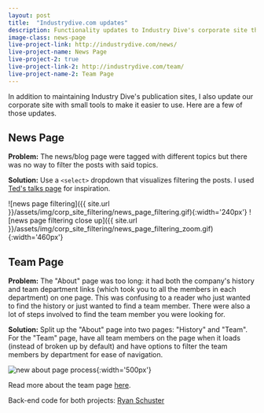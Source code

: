 ```yaml
---
layout: post
title:  "Industrydive.com updates"
description: Functionality updates to Industry Dive's corporate site that improve its user experience
image-class: news-page
live-project-link: http://industrydive.com/news/
live-project-name: News Page
live-project-2: true
live-project-link-2: http://industrydive.com/team/
live-project-name-2: Team Page
---
```


In addition to maintaining Industry Dive's publication sites, I also update our corporate site with small tools to make it easier to use. Here are a few of those updates. 

<h2>News Page</h2>

**Problem:** The news/blog page were tagged with different topics but there was no way to filter the posts with said topics.  

**Solution:** Use a `<select>` dropdown that visualizes filtering the posts. I used [Ted's talks page](http://www.ted.com/talks) for inspiration. 

![news page filtering]({{ site.url }}/assets/img/corp_site_filtering/news_page_filtering.gif){:width='240px'}
![news page filtering close up]({{ site.url }}/assets/img/corp_site_filtering/news_page_filtering_zoom.gif){:width='460px'}

<h2>Team Page</h2>

**Problem:** The "About" page was too long: it had both the company's history and team department links (which took you to all the members in each department) on one page. This was confusing to a reader who just wanted to find the history or just wanted to find a team member. There were also a lot of steps involved to find the team member you were looking for. 

**Solution:** Split up the "About" page into two pages: "History" and "Team". For the "Team" page, have all team members on the page when it loads (instead of broken up by default) and have options to filter the team members by department for ease of navigation. 

![new about page process](https://s3.amazonaws.com/dive_static/diveimages/new_process.gif){:width='500px'}

Read more about the team page [here](http://industrydive.com/news/post/user-experience-lesson-1-ease-of-navigation/). 


Back-end code for both projects: [Ryan Schuster](http://stackoverflow.com/users/2855226/ryan-schuster)